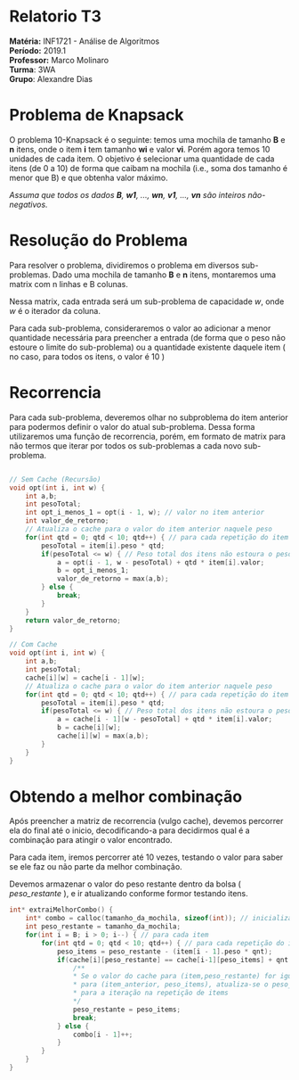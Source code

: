 # Relatorio T3

**Matéria:** INF1721 - Análise de Algoritmos  
**Período:** 2019.1  
**Professor:** Marco Molinaro  
**Turma**: 3WA  
**Grupo**: Alexandre Dias  

# Problema de Knapsack

O problema 10-Knapsack é o seguinte: temos uma mochila de tamanho **B** e **n** itens, onde o item **i** tem tamanho **wi** e valor **vi**. Porém agora temos 10 unidades de cada item. O objetivo é selecionar uma quantidade de cada itens (de 0 a 10) de forma que caibam na mochila (i.e., soma dos tamanho é menor que B) e que obtenha valor máximo. 

*Assuma que todos os dados **B**, **w1**, ..., **wn**, **v1**, ..., **vn** são inteiros não-negativos.*

# Resolução do Problema

Para resolver o problema, dividiremos o problema em diversos sub-problemas.
Dado uma mochila de tamanho **B** e **n** itens, montaremos uma matrix com n linhas e B colunas.  

Nessa matrix, cada entrada será um sub-problema de capacidade *w*, onde *w* é o iterador da coluna.  

Para cada sub-problema, consideraremos o valor ao adicionar a menor quantidade necessária para preencher a entrada (de forma que o peso não estoure o limite do sub-problema) ou a quantidade existente daquele item ( no caso, para todos os itens, o valor é 10 )  

# Recorrencia

Para cada sub-problema, deveremos olhar no subproblema do item anterior para podermos definir o valor do atual sub-problema. Dessa forma utilizaremos uma função de recorrencia, porém, em formato de matrix para não termos que iterar por todos os sub-problemas a cada novo sub-problema.

```.c

// Sem Cache (Recursão)
void opt(int i, int w) {
	int a,b;
	int pesoTotal;
	int opt_i_menos_1 = opt(i - 1, w); // valor no item anterior
	int valor_de_retorno;
	// Atualiza o cache para o valor do item anterior naquele peso
	for(int qtd = 0; qtd < 10; qtd++) { // para cada repetição do item (max: 10)
		pesoTotal = item[i].peso * qtd;
		if(pesoTotal <= w) { // Peso total dos itens não estoura o peso do sub-problema
			a = opt(i - 1, w - pesoTotal) + qtd * item[i].valor;
			b = opt_i_menos_1;
			valor_de_retorno = max(a,b);
		} else {
			break;
		}
	}
	return valor_de_retorno;
}

// Com Cache
void opt(int i, int w) {
	int a,b;
	int pesoTotal;
	cache[i][w] = cache[i - 1][w];
	// Atualiza o cache para o valor do item anterior naquele peso
	for(int qtd = 0; qtd < 10; qtd++) { // para cada repetição do item (max: 10)
		pesoTotal = item[i].peso * qtd;
		if(pesoTotal <= w) { // Peso total dos itens não estoura o peso do sub-problema
			a = cache[i - 1][w - pesoTotal] + qtd * item[i].valor;
			b = cache[i][w];
			cache[i][w] = max(a,b);
		}
	}
}
```
  


# Obtendo a melhor combinação

Após preencher a matriz de recorrencia (vulgo cache), devemos percorrer ela do final até o inicio, decodificando-a para decidirmos qual é a combinação para atingir o valor encontrado.

  Para cada item, iremos percorrer até 10 vezes, testando o valor para saber se ele faz ou não parte da melhor combinação.

  Devemos armazenar o valor do peso restante dentro da bolsa ( *peso_restante* ), e ir atualizando conforme formor testando itens.

```.c
int* extraiMelhorCombo() {
	int* combo = calloc(tamanho_da_mochila, sizeof(int)); // inicializa o vetor um vetor de zeros
	int peso_restante = tamanho_da_mochila;
	for(int i = B; i > 0; i--) { // para cada item
		for(int qtd = 0; qtd < 10; qtd++) { // para cada repetição do item
			peso_items = peso_restante - (item[i - 1].peso * qnt);
			if(cache[i][peso_restante] == cache[i-1][peso_items] + qnt * item[i].value) {
				/**
				* Se o valor do cache para (item,peso_restante) for igual ao cache
				* para (item_anterior, peso_items), atualiza-se o peso_restante e
				* para a iteração na repetição de items
				*/
				peso_restante = peso_items;
				break;
			} else {
				combo[i - 1]++;
			}
		}
	}
}

```